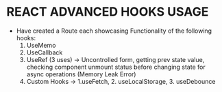 # REACT ADVANCED HOOKS USAGE

- Have created a Route each showcasing Functionality of the following hooks:
    1. UseMemo
    2. UseCallback
    3. UseRef (3 uses) -> Uncontrolled form, getting prev state value, checking component unmount status before changing state for async operations (Memory Leak Error)
    4. Custom Hooks -> 1.useFetch, 2. useLocalStorage, 3. useDebounce
